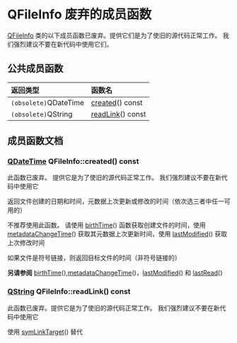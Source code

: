 # QFileInfo 废弃的成员函数

[QFileInfo](https://doc.qt.io/qt-5/qfileinfo.html) 类的以下成员函数已废弃。提供它们是为了使旧的源代码正常工作。 我们强烈建议不要在新代码中使用它们。

## 公共成员函数

|返回类型|函数名|
|:----|:----|
|`(obsolete)`QDateTime|[created](https://doc.qt.io/qt-5/qfileinfo-obsolete.html#created)() const|
|`(obsolete)`QString|[readLink](https://doc.qt.io/qt-5/qfileinfo-obsolete.html#readLink)() const|

## 成员函数文档

### [QDateTime](https://doc.qt.io/qt-5/qdatetime.html) QFileInfo::created() const

此函数已废弃。 提供它是为了使旧的源代码正常工作。 我们强烈建议不要在新代码中使用它

返回文件创建的日期和时间，元数据上次更新或修改的时间（依次选三者中任一可用的）

不推荐使用此函数。 请使用 [birthTime](https://doc.qt.io/qt-5/qfileinfo.html#birthTime)() 函数获取创建文件的时间，使用 [metadataChangeTime](https://doc.qt.io/qt-5/qfileinfo.html#metadataChangeTime)() 获取其元数据上次更新时间，使用 [lastModified](https://doc.qt.io/qt-5/qfileinfo.html#lastModified)() 获取上次修改时间

如果文件是符号链接，则返回目标文件的时间（非符号链接的）

**另请参阅** [birthTime](https://doc.qt.io/qt-5/qfileinfo.html#birthTime)(),[metadataChangeTime](https://doc.qt.io/qt-5/qfileinfo.html#metadataChangeTime)()，[lastModified](https://doc.qt.io/qt-5/qfileinfo.html#lastModified)() 和 [lastRead](https://doc.qt.io/qt-5/qfileinfo.html#lastRead)()

### [QString](https://doc.qt.io/qt-5/qstring.html) QFileInfo::readLink() const

此函数已废弃。提供它是为了使旧的源代码正常工作。 我们强烈建议不要在新代码中使用它

使用 [symLinkTarget](https://doc.qt.io/qt-5/qfileinfo.html#symLinkTarget)() 替代
